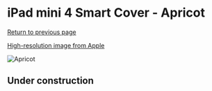 # iPad mini 4 Smart Cover - Apricot

[Return to previous page](/ipad_mini4)

[High-resolution image from Apple](https://store.storeimages.cdn-apple.com/8756/as-images.apple.com/is/MM2V2?wid=4500&hei=4500&fmt=png)

<div style="width: 512px"><img src="/almost_uncompressed/MM2V2.webp" alt="Apricot"></div>

## Under construction

